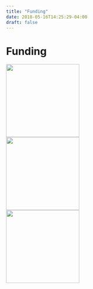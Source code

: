 ```yaml
---
title: "Funding"
date: 2018-05-16T14:25:29-04:00
draft: false
---
```


# Funding
  <div class="container">
    <img class="middle-img" src="/images/NSF logo.jpg" style="object-fit: cover;width: 200px; max-height: 200px;"/>
  </div>
  <div class="container">
    <img class="middle-img" src="/images/Google logo.png" style="object-fit: cover;width: 200px; max-height: 200px;"/>
  </div>
  <div class="container">
    <img class="middle-img" src="/images/engaged.png" style="object-fit: cover;width: 200px; max-height: 200px;"/>
  </div>
